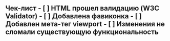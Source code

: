  ## Чек-лист - [ ] HTML прошел валидацию (W3C Validator) - [ ] Добавлена фавиконка - [ ] Добавлен мета-тег viewport - [ ] Изменения не сломали существующую функциональность